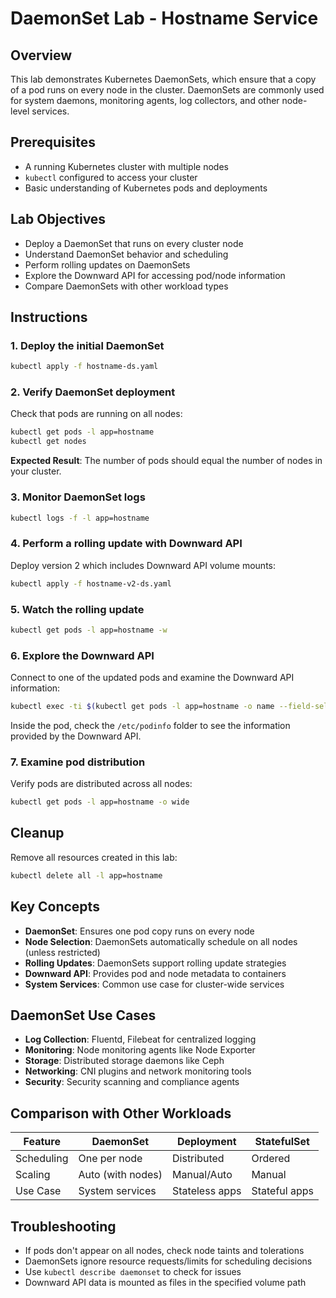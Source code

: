 # DaemonSet Lab - Hostname Service

## Overview

This lab demonstrates Kubernetes DaemonSets, which ensure that a copy of a pod runs on every node in the cluster. DaemonSets are commonly used for system daemons, monitoring agents, log collectors, and other node-level services.

## Prerequisites

- A running Kubernetes cluster with multiple nodes
- `kubectl` configured to access your cluster
- Basic understanding of Kubernetes pods and deployments

## Lab Objectives

- Deploy a DaemonSet that runs on every cluster node
- Understand DaemonSet behavior and scheduling
- Perform rolling updates on DaemonSets
- Explore the Downward API for accessing pod/node information
- Compare DaemonSets with other workload types

## Instructions

### 1. Deploy the initial DaemonSet

```bash
kubectl apply -f hostname-ds.yaml
```

### 2. Verify DaemonSet deployment

Check that pods are running on all nodes:

```bash
kubectl get pods -l app=hostname
kubectl get nodes
```

**Expected Result**: The number of pods should equal the number of nodes in your cluster.

### 3. Monitor DaemonSet logs

```bash
kubectl logs -f -l app=hostname
```

### 4. Perform a rolling update with Downward API

Deploy version 2 which includes Downward API volume mounts:

```bash
kubectl apply -f hostname-v2-ds.yaml
```

### 5. Watch the rolling update

```bash
kubectl get pods -l app=hostname -w
```

### 6. Explore the Downward API

Connect to one of the updated pods and examine the Downward API information:

```bash
kubectl exec -ti $(kubectl get pods -l app=hostname -o name --field-selector=status.phase==Running | head -n1) -- /bin/bash
```

Inside the pod, check the `/etc/podinfo` folder to see the information provided by the Downward API.

### 7. Examine pod distribution

Verify pods are distributed across all nodes:

```bash
kubectl get pods -l app=hostname -o wide
```

## Cleanup

Remove all resources created in this lab:

```bash
kubectl delete all -l app=hostname
```

## Key Concepts

- **DaemonSet**: Ensures one pod copy runs on every node
- **Node Selection**: DaemonSets automatically schedule on all nodes (unless restricted)
- **Rolling Updates**: DaemonSets support rolling update strategies
- **Downward API**: Provides pod and node metadata to containers
- **System Services**: Common use case for cluster-wide services

## DaemonSet Use Cases

- **Log Collection**: Fluentd, Filebeat for centralized logging
- **Monitoring**: Node monitoring agents like Node Exporter
- **Storage**: Distributed storage daemons like Ceph
- **Networking**: CNI plugins and network monitoring tools
- **Security**: Security scanning and compliance agents

## Comparison with Other Workloads

| Feature | DaemonSet | Deployment | StatefulSet |
|---------|-----------|------------|-------------|
| Scheduling | One per node | Distributed | Ordered |
| Scaling | Auto (with nodes) | Manual/Auto | Manual |
| Use Case | System services | Stateless apps | Stateful apps |

## Troubleshooting

- If pods don't appear on all nodes, check node taints and tolerations
- DaemonSets ignore resource requests/limits for scheduling decisions
- Use `kubectl describe daemonset` to check for issues
- Downward API data is mounted as files in the specified volume path
